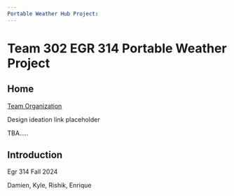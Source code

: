 ```yaml
---
Portable Weather Hub Project:
---
```

# Team 302 EGR 314 Portable Weather Project
## Home

[Team Organization]([TeamOrganization/TeamOrgSubpage.md](https://github.com/Team302Fall/Team302Fall/blob/a8d1d800d8c5c19e471cb0940b6a63914ecf99b6/TeamOrganization/TeamOrgSubpage.md))

Design ideation link placeholder

TBA.....


## Introduction
Egr 314 Fall 2024

Damien, Kyle, Rishik, Enrique

